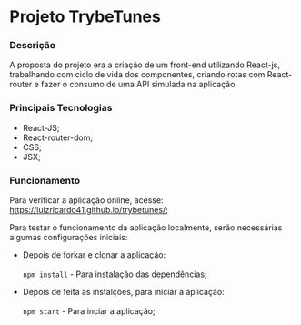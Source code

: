 # Projeto TrybeTunes

### Descrição

A proposta do projeto era a criação de um front-end utilizando React-js, trabalhando com ciclo de vida dos componentes, criando rotas com React-router e fazer o consumo de uma API simulada na aplicação.

### Principais Tecnologias

- React-JS;
- React-router-dom;
- CSS;
- JSX;

### Funcionamento

Para verificar a aplicação online, acesse: https://luizricardo41.github.io/trybetunes/;

Para testar o funcionamento da aplicação localmente, serão necessárias algumas configurações iniciais:

- Depois de forkar e clonar a aplicação:<br><br>
`npm install` - Para instalação das dependências;<br>

- Depois de feita as instalções, para iniciar a aplicação:<br><br>
`npm start` - Para inciar a aplicação;


